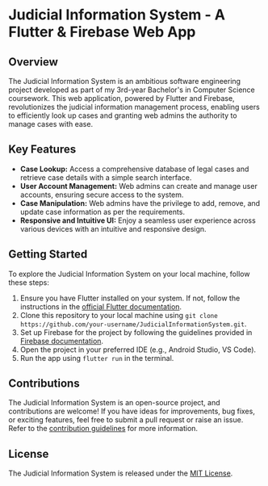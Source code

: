 # Judicial Information System - A Flutter & Firebase Web App

<!-- ![Judicial Information System Preview](/path/to/your/app/preview/image.png) -->

## Overview

The Judicial Information System is an ambitious software engineering project developed as part of my 3rd-year Bachelor's in Computer Science coursework. This web application, powered by Flutter and Firebase, revolutionizes the judicial information management process, enabling users to efficiently look up cases and granting web admins the authority to manage cases with ease.

## Key Features

- **Case Lookup:** Access a comprehensive database of legal cases and retrieve case details with a simple search interface.
- **User Account Management:** Web admins can create and manage user accounts, ensuring secure access to the system.
- **Case Manipulation:** Web admins have the privilege to add, remove, and update case information as per the requirements.
- **Responsive and Intuitive UI:** Enjoy a seamless user experience across various devices with an intuitive and responsive design.

<!-- ## Screenshots

![Screenshot 1](/path/to/screenshot1.png)
![Screenshot 2](/path/to/screenshot2.png)
![Screenshot 3](/path/to/screenshot3.png) -->

## Getting Started

To explore the Judicial Information System on your local machine, follow these steps:

1. Ensure you have Flutter installed on your system. If not, follow the instructions in the [official Flutter documentation](https://flutter.dev/docs/get-started/install).
2. Clone this repository to your local machine using `git clone https://github.com/your-username/JudicialInformationSystem.git`.
3. Set up Firebase for the project by following the guidelines provided in [Firebase documentation](https://firebase.google.com/docs/web/setup).
4. Open the project in your preferred IDE (e.g., Android Studio, VS Code).
5. Run the app using `flutter run` in the terminal.

## Contributions

The Judicial Information System is an open-source project, and contributions are welcome! If you have ideas for improvements, bug fixes, or exciting features, feel free to submit a pull request or raise an issue. Refer to the [contribution guidelines](CONTRIBUTING.md) for more information.

## License

The Judicial Information System is released under the [MIT License](LICENSE).
